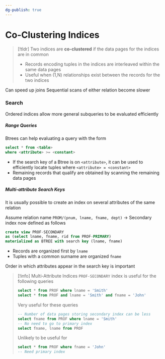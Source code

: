 ```yaml
---
dg-publish: true
---
```

# Co-Clustering Indices

> [!tldr] Two indices are **co-clustered** if the data pages for the indices are in common
> * Records encoding tuples in the indices are interleaved within the same data pages
> * Useful when (1,N) relationships exist between the records for the two indices

Can speed up joins
Sequential scans of either relation become slower

### Search
Ordered indices allow more general subqueries to be evaluated efficiently
##### Range Queries
Btrees can help evaluating a query with the form
```sql
select * from <table>
where <attribute> >= <constant>
```
* If the search key of a Btree is on `<attribute>`, it can be used to efficiently locate tuples where `<attribute> = <constant>`
* Remaining records that qualify are obtained by scanning the remaining data pages

##### Multi-attribute Search Keys
It is usually possible to create an index on several attributes of the same relation

Assume relation name `PROM/(pnum, lname, fname, dept)`
→ Secondary index now defined as follows
```sql
create view PROF-SECONDARY
as (select lname, fname, rid from PROF-PRIMARY)
materialized as BTREE with search key (lname, fname)
```
* Records are organized first by `lname`
* Tuples with a common surname are organized `fname`

Order in which attributes appear in the search key is important

> [!info] Multi-Attribute Indices
> `PROF-SECONDARY` index is useful for the following queries
> ```sql
> select * from PROF where lname = 'Smith'
> select * from PROF and lname = 'Smith' and fname = 'John'
> ```
> Very useful for these queries
> ```sql
> -- Number of data pages storing secondary index can be less
>select fname from PROF where lname = 'Smith'
> -- No need to go to primary index
> select fname, lname from PROF
> ```
> Unlikely to be useful for
> ```sql
> select * from PROF where fname = 'John'
> -- Need primary index
> ```



